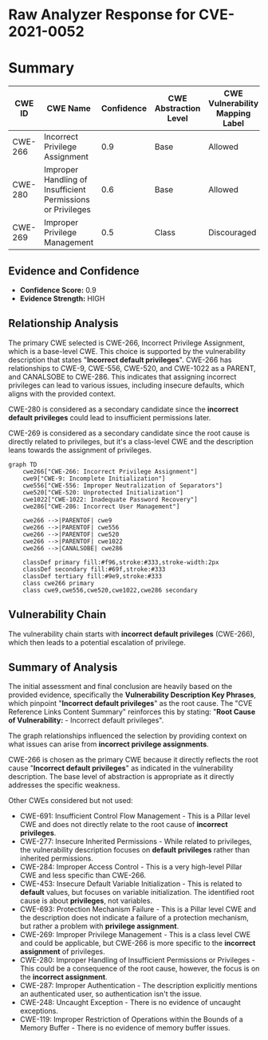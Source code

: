 # Raw Analyzer Response for CVE-2021-0052

# Summary
| CWE ID | CWE Name | Confidence | CWE Abstraction Level | CWE Vulnerability Mapping Label | CWE-Vulnerability Mapping Notes |
|---|---|---|---|---|---|
| CWE-266 | Incorrect Privilege Assignment | 0.9 | Base | Allowed | Primary CWE |
| CWE-280 | Improper Handling of Insufficient Permissions or Privileges | 0.6 | Base | Allowed | Secondary Candidate |
| CWE-269 | Improper Privilege Management | 0.5 | Class | Discouraged | Secondary Candidate |

## Evidence and Confidence

*   **Confidence Score:** 0.9
*   **Evidence Strength:** HIGH

## Relationship Analysis
The primary CWE selected is CWE-266, Incorrect Privilege Assignment, which is a base-level CWE. This choice is supported by the vulnerability description that states "**Incorrect default privileges**". CWE-266 has relationships to CWE-9, CWE-556, CWE-520, and CWE-1022 as a PARENT, and CANALSOBE to CWE-286. This indicates that assigning incorrect privileges can lead to various issues, including insecure defaults, which aligns with the provided context.

CWE-280 is considered as a secondary candidate since the **incorrect default privileges** could lead to insufficient permissions later.

CWE-269 is considered as a secondary candidate since the root cause is directly related to privileges, but it's a class-level CWE and the description leans towards the assignment of privileges.

```mermaid
graph TD
    cwe266["CWE-266: Incorrect Privilege Assignment"]
    cwe9["CWE-9: Incomplete Initialization"]
    cwe556["CWE-556: Improper Neutralization of Separators"]
    cwe520["CWE-520: Unprotected Initialization"]
    cwe1022["CWE-1022: Inadequate Password Recovery"]
    cwe286["CWE-286: Incorrect User Management"]
    
    cwe266 -->|PARENTOF| cwe9
    cwe266 -->|PARENTOF| cwe556
    cwe266 -->|PARENTOF| cwe520
    cwe266 -->|PARENTOF| cwe1022
    cwe266 -->|CANALSOBE| cwe286
    
    classDef primary fill:#f96,stroke:#333,stroke-width:2px
    classDef secondary fill:#69f,stroke:#333
    classDef tertiary fill:#9e9,stroke:#333
    class cwe266 primary
    class cwe9,cwe556,cwe520,cwe1022,cwe286 secondary
```

## Vulnerability Chain
The vulnerability chain starts with **incorrect default privileges** (CWE-266), which then leads to a potential escalation of privilege.

## Summary of Analysis
The initial assessment and final conclusion are heavily based on the provided evidence, specifically the **Vulnerability Description Key Phrases**, which pinpoint "**Incorrect default privileges**" as the root cause. The "CVE Reference Links Content Summary" reinforces this by stating: "**Root Cause of Vulnerability:** - Incorrect default privileges".

The graph relationships influenced the selection by providing context on what issues can arise from **incorrect privilege assignments**.

CWE-266 is chosen as the primary CWE because it directly reflects the root cause "**Incorrect default privileges**" as indicated in the vulnerability description. The base level of abstraction is appropriate as it directly addresses the specific weakness.

Other CWEs considered but not used:

*   CWE-691: Insufficient Control Flow Management - This is a Pillar level CWE and does not directly relate to the root cause of **incorrect privileges**.
*   CWE-277: Insecure Inherited Permissions - While related to privileges, the vulnerability description focuses on **default privileges** rather than inherited permissions.
*   CWE-284: Improper Access Control - This is a very high-level Pillar CWE and less specific than CWE-266.
*   CWE-453: Insecure Default Variable Initialization - This is related to **default** values, but focuses on variable initialization. The identified root cause is about **privileges**, not variables.
*   CWE-693: Protection Mechanism Failure - This is a Pillar level CWE and the description does not indicate a failure of a protection mechanism, but rather a problem with **privilege assignment**.
*   CWE-269: Improper Privilege Management - This is a class level CWE and could be applicable, but CWE-266 is more specific to the **incorrect assignment** of privileges.
*   CWE-280: Improper Handling of Insufficient Permissions or Privileges - This could be a consequence of the root cause, however, the focus is on the **incorrect assignment**.
*   CWE-287: Improper Authentication - The description explicitly mentions an authenticated user, so authentication isn't the issue.
*   CWE-248: Uncaught Exception - There is no evidence of uncaught exceptions.
*   CWE-119: Improper Restriction of Operations within the Bounds of a Memory Buffer - There is no evidence of memory buffer issues.